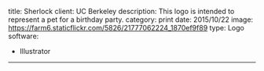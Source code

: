 title: Sherlock
client: UC Berkeley
description: This logo is intended to represent a pet for a birthday party.
category: print
date: 2015/10/22
image: https://farm6.staticflickr.com/5826/21777062224_1870ef9f89
type: Logo
software:
- Illustrator
---